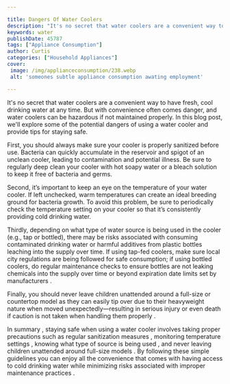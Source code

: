 ```yaml
---

title: Dangers Of Water Coolers
description: "It's no secret that water coolers are a convenient way to have fresh, cool drinking water at any time. But with convenience often ...you wont regret reading on"
keywords: water
publishDate: 45787
tags: ["Appliance Consumption"]
author: Curtis
categories: ["Household Appliances"]
cover: 
 image: /img/applianceconsumption/238.webp
 alt: 'someones subtle appliance consumption awating employment'

---
```


It's no secret that water coolers are a convenient way to have fresh, cool drinking water at any time. But with convenience often comes danger, and water coolers can be hazardous if not maintained properly. In this blog post, we'll explore some of the potential dangers of using a water cooler and provide tips for staying safe.

First, you should always make sure your cooler is properly sanitized before use. Bacteria can quickly accumulate in the reservoir and spigot of an unclean cooler, leading to contamination and potential illness. Be sure to regularly deep clean your cooler with hot soapy water or a bleach solution to keep it free of bacteria and germs.

Second, it’s important to keep an eye on the temperature of your water cooler. If left unchecked, warm temperatures can create an ideal breeding ground for bacteria growth. To avoid this problem, be sure to periodically check the temperature setting on your cooler so that it’s consistently providing cold drinking water. 

Thirdly, depending on what type of water source is being used in the cooler (e.g., tap or bottled), there may be risks associated with consuming contaminated drinking water or harmful additives from plastic bottles leaching into the supply over time. If using tap-fed coolers, make sure local city regulations are being followed for safe consumption; if using bottled coolers, do regular maintenance checks to ensure bottles are not leaking chemicals into the supply over time or beyond expiration date limits set by manufacturers . 

Finally, you should never leave children unattended around a full-size or countertop model as they can easily tip over due to their heavyweight nature when moved unexpectedly—resulting in serious injury or even death if caution is not taken when handling them properly . 

In summary , staying safe when using a water cooler involves taking proper precautions such as regular sanitization measures , monitoring temperature settings , knowing what type of source is being used , and never leaving children unattended around full-size models . By following these simple guidelines you can enjoy all the convenience that comes with having access to cold drinking water while minimizing risks associated with improper maintenance practices .
